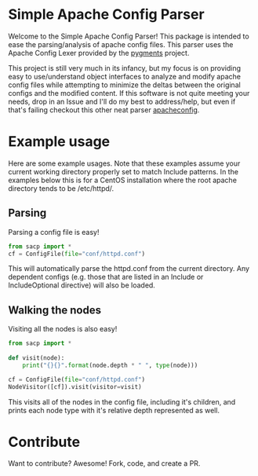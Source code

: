 # Simple Apache Config Parser
Welcome to the Simple Apache Config Parser! This package is intended to ease the parsing/analysis of apache config files. This parser uses the Apache Config Lexer provided by the [pygments](http://pygments.org/) project.

This project is still very much in its infancy, but my focus is on providing easy to use/understand object interfaces to analyze and modify apache config files while attempting to minimize the deltas between the original configs and the modified content. If this software is not quite meeting your needs, drop in an Issue and I'll do my best to address/help, but even if that's failing checkout this other neat parser [apacheconfig](https://github.com/etingof/apacheconfig).

# Example usage
Here are some example usages. Note that these examples assume your current working directory properly set to match Include patterns. In the examples below this is for a CentOS installation where the root apache directory tends to be /etc/httpd/.

## Parsing
Parsing a config file is easy!
```python
from sacp import *
cf = ConfigFile(file="conf/httpd.conf")
```
This will automatically parse the httpd.conf from the current directory. Any dependent configs (e.g. those that are listed in an Include or IncludeOptional directive) will also be loaded.

## Walking the nodes
Visiting all the nodes is also easy!
```python
from sacp import *
  
def visit(node):
    print("{}{}".format(node.depth * " ", type(node)))

cf = ConfigFile(file="conf/httpd.conf")
NodeVisitor([cf]).visit(visitor=visit)
```
This visits all of the nodes in the config file, including it's children, and prints each node type with it's relative depth represented as well.

# Contribute
Want to contribute? Awesome! Fork, code, and create a PR.
